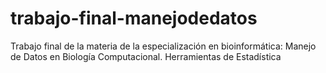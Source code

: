 # trabajo-final-manejodedatos
Trabajo final de la materia de la especialización en bioinformática: Manejo de Datos en Biología Computacional. Herramientas de Estadística

